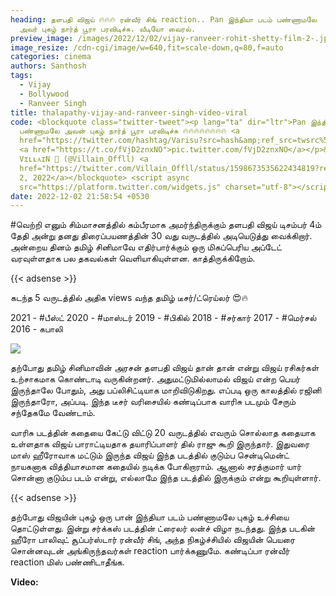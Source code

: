 ```yaml
---
heading: தளபதி விஜய் 🔥🔥🔥 ரன்வீர் சிங் reaction.. Pan இந்தியா படம் பண்ணாமலே
  அவர் புகழ் நார்த் பூரா பரவிடிச்சு. வீடியோ வைரல்.
preview_image: /images/2022/12/02/vijay-ranveer-rohit-shetty-film-2-.jpg
image_resize: /cdn-cgi/image/w=640,fit=scale-down,q=80,f=auto
categories: cinema
authors: Santhosh
tags:
  - Vijay
  - Bollywood
  - Ranveer Singh
title: thalapathy-vijay-and-ranveer-singh-video-viral
code: <blockquote class="twitter-tweet"><p lang="ta" dir="ltr">Pan இந்தியா படம்
  பண்ணாமலே அவன் புகழ் நார்த் பூரா பரவிடிச்சு 🔥🔥🔥🔥🔥🔥🔥🔥 <a
  href="https://twitter.com/hashtag/Varisu?src=hash&amp;ref_src=twsrc%5Etfw">#Varisu</a>
  <a href="https://t.co/fVjD2znxNO">pic.twitter.com/fVjD2znxNO</a></p>&mdash;
  VɪʟʟᴀɪN  (@Villain_Offll) <a
  href="https://twitter.com/Villain_Offll/status/1598673535622434819?ref_src=twsrc%5Etfw">December
  2, 2022</a></blockquote> <script async
  src="https://platform.twitter.com/widgets.js" charset="utf-8"></script>
date: 2022-12-02 21:58:54 +0530
---
```

\#வெற்றி எனும் சிம்மாசனத்தில் கம்பீரமாக அமர்ந்திருக்கும் தளபதி விஜய் டிசம்பர் 4ம் தேதி அன்று தனது திரைப்பயணத்தின் 30 வது வருடத்தில் அடியெடுத்து வைக்கிறார். அன்றைய தினம் தமிழ் சினிமாவே எதிர்பார்க்கும் ஒரு மிகப்பெரிய அப்டேட் வரவுள்ளதாக பல தகவல்கள் வெளியாகியுள்ளன. காத்திருக்கிறோம்.

{{< adsense >}}

கடந்த 5 வருடத்தில் அதிக views வந்த தமிழ் டீசர்/ட்ரெய்லர் 😍🔥

2021 - #பீஸ்ட் 
2020 - #மாஸ்டர் 
2019 - #பிகில்
2018 - #சர்கார் 
2017 - #மெர்சல்
2016 - கபாலி 

![](/images/2022/12/02/vijay-ranveer-rohit-shetty-film-1-.jpg)

தற்போது தமிழ் சினிமாவின் அரசன் தளபதி விஜய் தான் தான் என்று விஜய் ரசிகர்கள் உற்சாகமாக கொண்டாடி வருகின்றனர். அதுமட்டுமில்லாமல் விஜய் என்ற பெயர் இருந்தாலே போதும், அது பப்லிசிட்டியாக மாறிவிடுகிறது. எப்படி ஒரு காலத்தில் ரஜினி இருந்தாரோ, அப்படி. இந்த டீசர் வரிசையில் கண்டிப்பாக வாரிசு படமும் சேரும் சந்தேகமே வேண்டாம்.

வாரிசு படத்தின் கதையை கேட்டு விட்டு 20 வருடத்தில் எவரும் சொல்லாத கதையாக உள்ளதாக விஜய் பாராட்டியதாக தயாரிப்பாளர் தில் ராஜு கூறி இருந்தார். இதுவரை மாஸ் ஹீரோவாக மட்டும் இருந்த விஜய் இந்த படத்தில் குடும்ப சென்டிமென்ட் நாயகனாக வித்தியாசமான கதையில் நடிக்க போகிறாராம். ஆனால் சரத்குமார் யார் சொன்னா குடும்ப படம் என்று, எல்லாமே இந்த படத்தில் இருக்கும் என்று கூறியுள்ளார். 

{{< adsense >}}

தற்போது விஜயின் புகழ் ஒரு பான் இந்தியா படம் பண்ணாமலே புகழ் உச்சியை தொட்டுள்ளது. இன்று சர்க்கஸ் படத்தின் ட்ரைலர் லன்ச் விழா நடந்தது. இந்த படகின் ஹீரோ பாலிவுட் சூப்பர்ஸ்டார் ரன்வீர் சிங், அந்த நிகழ்ச்சியில் விஜயின் பெயரை சொன்னவுடன் அங்கிருந்தவர்கள் reaction பார்க்கணுமே. கண்டிப்பா ரன்வீர் reaction மிஸ் பண்ணிடாதீங்க. 

**V﻿ideo:**